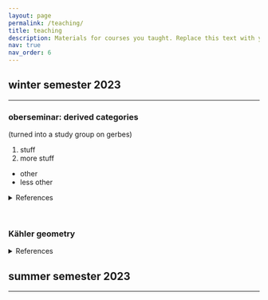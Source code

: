 ```yaml
---
layout: page
permalink: /teaching/
title: teaching
description: Materials for courses you taught. Replace this text with your description.
nav: true
nav_order: 6
---
```


## winter semester 2023
---
### oberseminar: derived categories  
(turned into a study group on gerbes)

1. stuff
2. more stuff

* other
* less other

  
<details>
  <summary>References</summary>
  &nbsp;
  * Principles of algebraic geometry - Griffits, Harris
  * Einstein manifolds - Besee
  * Complex geometry - Huybrechts
  * Lectures on Kahler geometry - Moroianu
  * Lectures on Kahler manifolds - Ballmann
  * A survey of the hodge conjecture - Lewis
</details>

&nbsp;

### Kähler geometry 

<details>
  <summary>References</summary>
  &nbsp;
  * Principles of algebraic geometry - Griffits, Harris
  * Einstein manifolds - Besee
  * Complex geometry - Huybrechts
  * Lectures on Kahler geometry - Moroianu
  * Lectures on Kahler manifolds - Ballmann
  * A survey of the hodge conjecture - Lewis
</details>

## summer semester 2023
---


